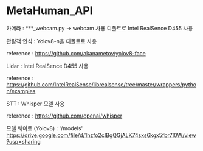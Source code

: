 # MetaHuman_API

카메라 :
***_webcam.py -> webcam 사용
디폴트로 Intel RealSence D455 사용

관람객 인식 : Yolov8-n을 디폴트로 사용

reference :
https://github.com/akanametov/yolov8-face

Lidar : 
Intel RealSence D455 사용

reference :
https://github.com/IntelRealSense/librealsense/tree/master/wrappers/python/examples

STT : Whisper 모델 사용

reference :
https://github.com/openai/whisper


모델 웨이트 (Yolov8) : 
'/models'
https://drive.google.com/file/d/1hzfo2cIBgQGjALK74sxs6kgx5fbr7I0W/view?usp=sharing

